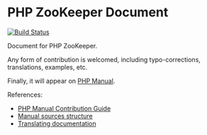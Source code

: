 # PHP ZooKeeper Document

[![Build Status](https://img.shields.io/travis/php-zookeeper/php-zookeeper-doc/master.svg?style=flat-square)](https://travis-ci.org/php-zookeeper/php-zookeeper-doc)

Document for PHP ZooKeeper.

Any form of contribution is welcomed, including typo-corrections, translations, examples, etc.

Finally, it will appear on [PHP Manual](http://www.php.net/manual/en/book.zookeeper.php).

References:
- [PHP Manual Contribution Guide](http://doc.php.net/tutorial/)
- [Manual sources structure](http://doc.php.net/tutorial/structure.php)
- [Translating documentation](http://doc.php.net/tutorial/translating.php)

